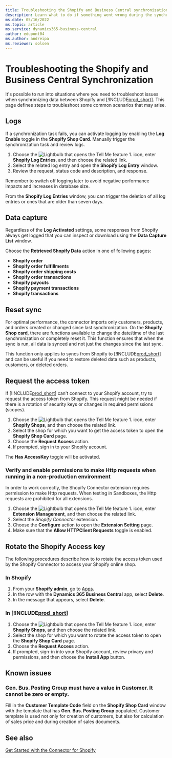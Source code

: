 ```yaml
---
title: Troubleshooting the Shopify and Business Central synchronization
description: Learn what to do if something went wrong during the synchronization of data between Shopify and Business Central
ms.date: 05/16/2022
ms.topic: article
ms.service: dynamics365-business-central
author: edupont04
ms.author: andreipa
ms.reviewer: solsen
---
```


# Troubleshooting the Shopify and Business Central Synchronization

It's possible to run into situations where you need to troubleshoot issues when synchronizing data between Shopify and [!INCLUDE[prod_short](../includes/prod_short.md)]. This page defines steps to troubleshoot some common scenarios that may arise.

## Logs

If a synchronization task fails, you can activate logging by enabling the **Log Enable** toggle in the **Shopify Shop Card**. Manually trigger the synchronization task and review logs.

1. Choose the ![Lightbulb that opens the Tell Me feature 1.](../media/ui-search/search_small.png "Tell me what you want to do") icon, enter **Shopify Log Entries**, and then choose the related link.
2. Select the related log entry and open the **Shopify Log Entry** window.
3. Review the request, status code and description, and response.

Remember to switch off logging later to avoid negative performance impacts and increases in database size.

From the **Shopify Log Entries** window, you can trigger the deletion of all log entries or ones that are older than seven days.

## Data capture

Regardless of the **Log Activated** settings, some responses from Shopify always get logged that you can inspect or download using the **Data Capture List** window.

Choose the **Retrieved Shopify Data** action in one of following pages:

- **Shopify order**
- **Shopify order fulfillments**
- **Shopify order shipping costs**
- **Shopify order transactions**
- **Shopify payouts**
- **Shopify payment transactions**
- **Shopify transactions**

## Reset sync

For optimal performance, the connector imports only customers, products, and orders created or changed since last synchronization. On the **Shopify Shop card**, there are functions available to change the date/time of the last synchronization or completely reset it. This function ensures that when the sync is run, all data is synced and not just the changes since the last sync.

This function only applies to syncs from Shopify to [!INCLUDE[prod_short](../includes/prod_short.md)] and can be useful if you need to restore deleted data such as products, customers, or deleted orders.

## Request the access token

If [!INCLUDE[prod_short](../includes/prod_short.md)] can't connect to your Shopify account, try to request the access token from Shopify. This request might be needed if there is a rotation of security keys or changes in required permissions (scopes).

1. Choose the ![Lightbulb that opens the Tell Me feature 1.](../media/ui-search/search_small.png "Tell me what you want to do") icon, enter **Shopify Shops**, and then choose the related link.
2. Select the shop for which you want to get the access token to open the **Shopify Shop Card** page.
3. Choose the **Request Access** action.
4. If prompted, sign in to your Shopify account.

The **Has AccessKey** toggle will be activated.

### Verify and enable permissions to make Http requests when running in a non-production environment

In order to work correctly, the Shopify Connector extension requires permission to make Http requests. When testing in Sandboxes, the Http requests are prohibited for all extensions.

1. Choose the ![Lightbulb that opens the Tell Me feature 1.](../media/ui-search/search_small.png "Tell me what you want to do") icon, enter **Extension Management**, and then choose the related link.
2. Select the *Shopify Connector* extension.
3. Choose the **Configure** action to open the **Extension Setting** page.
4. Make sure that the **Allow HTTPClient Requests** toggle is enabled.

## Rotate the Shopify Access key

The following procedures describe how to to rotate the access token used by the Shopify Connector to access your Shopify online shop.

### In Shopify

1. From your **Shopify admin**, go to [Apps](https://www.shopify.com/admin/apps).
2. In the row with the **Dynamics 365 Business Central** app, select **Delete**.
3. In the message that appears, select **Delete**.

### In [!INCLUDE[prod_short](../includes/prod_short.md)]

1. Choose the ![Lightbulb that opens the Tell Me feature 1.](../media/ui-search/search_small.png "Tell me what you want to do") icon, enter **Shopify Shops**, and then choose the related link.
2. Select the shop for which you want to rotate the access token to open the **Shopify Shop Card** page.
3. Choose the **Request Access** action.
4. If prompted, sign-in into your Shopify account, review privacy and permissions, and then choose the **Install App** button.

## Known issues

### Gen. Bus. Posting Group must have a value in Customer. It cannot be zero or empty.

Fill in the **Customer Template Code** field on the **Shopify Shop Card** window with the template that has **Gen. Bus. Posting Group** populated. Customer template is used not only for creation of customers, but also for calculation of sales price and during creation of sales documents.

## See also

[Get Started with the Connector for Shopify](get-started.md)  

